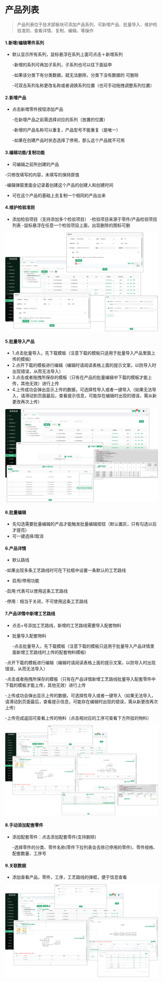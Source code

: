 # 产品列表

> 产品列表位于技术部板块可添加产品系列、可新增产品、批量导入、维护检验准则、查看详情、复制、编辑、等操作


#### 1.新增/编辑零件系列
* 默认显示所有系列，鼠标悬浮在系列上面可点击＋新增系列

  -新增的系列可再加子系列，子系列也可以往下面延申

  -如果该分类下有分类数据，就无法删除，分类下没有数据的 可删除

  -可双击系列名称更改名称或者调换系列位置（也可手动拖拽调整系列位置）

#### 2.新增产品
* 点击新增零件按钮添加产品

  -在新增产品之前需选择对应的系列（放置的位置）

  -新增的产品名称可以重复，产品型号不能重复（是唯一）

  -如果在创建产品时状态选择了停用，那么这个产品就不可用

#### 3.编辑功能/复制功能
* 可编辑之前所创建的产品

 -只修改填写的内容，未填写的保持原值

  -编辑弹窗里面会记录着创建这个产品的创建人和创建时间

* 可在这个产品的基础上去复制一个相同的产品出来


#### 4.维护检验准则
* 添加检验项目（支持添加多个检验项目）
  -检验项目来源于零件/产品检验项目列表
  -鼠标悬浮在任意一个检验项目上面，出现删除的图标可删

![如图所示](../file/cp1.png)


#### 5.批量导入产品

* 1.点击批量导入，先下载模板（注意下载的模板只适用于批量导入产品里面上传的模板)
* 2.点开下载的模板进行编辑（编辑时请阅读表格上面的提示文案，以防导入时出现错误，从而无法导入）
* 3.点击或者拖拽所保存的模板（只有在产品的批量编辑中下载的模板才能上传，其他无效）进行上传
* 4.上传成功会弹出显示上传的数据，可选择性导入或者一键导入（如果无法导入，请滑动到页面最后，查看提示信息，可能存在编辑时出现的错误，需从新更改再次上传）

![如图所示](../file/cp2.png)


#### 6.批量编辑
* 先勾选需要批量编辑的产品才能触发批量编辑按钮（默认置灰，只有勾选以后才提亮）
* 可一键选择/取消

#### 6.产品详情
* 默认路线

-如果出现多条工艺路线时可在下拉框中设置一条默认的工艺路线

* 启用/停用功能

-启用:代表可以使用这条工艺路线

-停用：相当于关闭，不可使用这条工艺路线

#### 7.产品详情中新增工艺路线

* 点击+号添加工艺路线，新增的工艺路线需要导入配套物料

* 批量导入配套物料

  -点击批量导入，先下载模板（注意下载的模板只适用于批量导入产品详情里面新增工艺路线时上传的配套物料模板)

-点开下载的模板进行编辑（编辑时请阅读表格上面的提示文案，以防导入时出现错误，从而无法导入）

-点击或者拖拽所保存的模板（只有在产品详情新增工艺路线批量导入配套零件中下载的模板才能上传，其他无效）进行上传

-上传成功会弹出显示上传的数据，可选择性导入或者一键导入（如果无法导入，请滑动到页面最后，查看提示信息，可能存在编辑时出现的错误，需从新更改再次上传）

-上传完成返回可查看上传的物料（点击相对应的工序可查看下方所挂的物料）

![如图所示](../file/cp3.png )

#### 8.手动添加配套零件

* 添加配套零件：点击添加配套零件(支持删除)

  -选择零件的分类、零件名称(零件下拉列表会去除已停用的零件)、零件规格、配套数量、工序号

#### 9.关联数据

* 添加查看产品，零件，工序，工艺路线的弹框，便于信息查看

![如图所示](../file/cp4.png )





